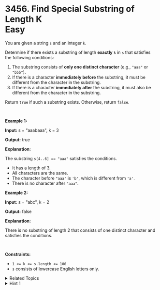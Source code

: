 
# 3456. Find Special Substring of Length K<br> Easy

<p>You are given a string <code>s</code> and an integer <code>k</code>.</p>

<p>Determine if there exists a <span data-keyword="substring-nonempty">substring</span> of length <strong>exactly</strong> <code>k</code> in <code>s</code> that satisfies the following conditions:</p>

<ol>
	<li>The substring consists of <strong>only one distinct character</strong> (e.g., <code>&quot;aaa&quot;</code> or <code>&quot;bbb&quot;</code>).</li>
	<li>If there is a character <strong>immediately before</strong> the substring, it must be different from the character in the substring.</li>
	<li>If there is a character <strong>immediately after</strong> the substring, it must also be different from the character in the substring.</li>
</ol>

<p>Return <code>true</code> if such a substring exists. Otherwise, return <code>false</code>.</p>

<p>&nbsp;</p>
<p><strong class="example">Example 1:</strong></p>

<div class="example-block">
<p><strong>Input:</strong> <span class="example-io">s = &quot;aaabaaa&quot;, k = 3</span></p>

<p><strong>Output:</strong> <span class="example-io">true</span></p>

<p><strong>Explanation:</strong></p>

<p>The substring <code>s[4..6] == &quot;aaa&quot;</code> satisfies the conditions.</p>

<ul>
	<li>It has a length of 3.</li>
	<li>All characters are the same.</li>
	<li>The character before <code>&quot;aaa&quot;</code> is <code>&#39;b&#39;</code>, which is different from <code>&#39;a&#39;</code>.</li>
	<li>There is no character after <code>&quot;aaa&quot;</code>.</li>
</ul>
</div>

<p><strong class="example">Example 2:</strong></p>

<div class="example-block">
<p><strong>Input:</strong> <span class="example-io">s = &quot;abc&quot;, k = 2</span></p>

<p><strong>Output:</strong> <span class="example-io">false</span></p>

<p><strong>Explanation:</strong></p>

<p>There is no substring of length 2 that consists of one distinct character and satisfies the conditions.</p>
</div>

<p>&nbsp;</p>
<p><strong>Constraints:</strong></p>

<ul>
	<li><code>1 &lt;= k &lt;= s.length &lt;= 100</code></li>
	<li><code>s</code> consists of lowercase English letters only.</li>
</ul>


<details>

<summary> Related Topics </summary>

-	`String`

</details>


<details>
<summary> Hint 1 </summary>
Return <code>true</code> if there is a sequence of consecutive characters of length <code>k</code>
</details>